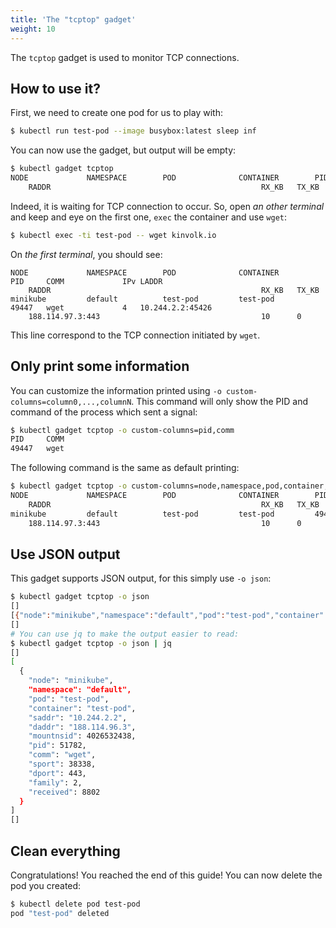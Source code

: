 ```yaml
---
title: 'The "tcptop" gadget'
weight: 10
---
```


The `tcptop` gadget is used to monitor TCP connections.

## How to use it?

First, we need to create one pod for us to play with:

```bash
$ kubectl run test-pod --image busybox:latest sleep inf
```

You can now use the gadget, but output will be empty:

```bash
$ kubectl gadget tcptop
NODE             NAMESPACE        POD              CONTAINER        PID     COMM             IPv LADDR
    RADDR                                               RX_KB   TX_KB
```

Indeed, it is waiting for TCP connection to occur.
So, open *an other terminal* and keep and eye on the first one, `exec` the container and use `wget`:

```bash
$ kubectl exec -ti test-pod -- wget kinvolk.io
```

On *the first terminal*, you should see:

```
NODE             NAMESPACE        POD              CONTAINER        PID     COMM             IPv LADDR
    RADDR                                               RX_KB   TX_KB
minikube         default          test-pod         test-pod         49447   wget             4   10.244.2.2:45426
    188.114.97.3:443                                    10      0
```

This line correspond to the TCP connection initiated by `wget`.

## Only print some information

You can customize the information printed using `-o custom-columns=column0,...,columnN`.
This command will only show the PID and command of the process which sent a signal:

```bash
$ kubectl gadget tcptop -o custom-columns=pid,comm
PID     COMM
49447   wget
```

The following command is the same as default printing:

```bash
$ kubectl gadget tcptop -o custom-columns=node,namespace,pod,container,pid,comm,family,saddr,daddr,sent,received
NODE             NAMESPACE        POD              CONTAINER        PID     COMM             IPv LADDR
    RADDR                                               RX_KB   TX_KB
minikube         default          test-pod         test-pod         49447   wget             4   10.244.2.2:45426
    188.114.97.3:443                                    10      0
```

## Use JSON output

This gadget supports JSON output, for this simply use `-o json`:

```bash
$ kubectl gadget tcptop -o json
[]
[{"node":"minikube","namespace":"default","pod":"test-pod","container":"test-pod","saddr":"10.244.2.2","daddr":"188.114.96.3","mountnsid":4026532438,"pid":51782,"comm":"wget","sport":38338,"dport":443,"family":2,"received":8802}]
[]
# You can use jq to make the output easier to read:
$ kubectl gadget tcptop -o json | jq
[]
[
  {
    "node": "minikube",
    "namespace": "default",
    "pod": "test-pod",
    "container": "test-pod",
    "saddr": "10.244.2.2",
    "daddr": "188.114.96.3",
    "mountnsid": 4026532438,
    "pid": 51782,
    "comm": "wget",
    "sport": 38338,
    "dport": 443,
    "family": 2,
    "received": 8802
  }
]
[]
```

## Clean everything

Congratulations! You reached the end of this guide!
You can now delete the pod you created:

```bash
$ kubectl delete pod test-pod
pod "test-pod" deleted
```
